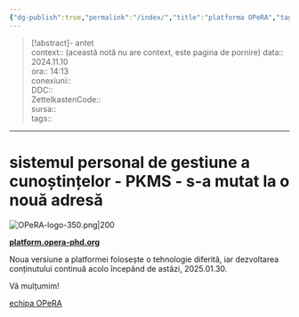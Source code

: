 ```yaml
---
{"dg-publish":true,"permalink":"/index/","title":"platforma OPeRA","tags":["gardenEntry"],"created":"2025-01-23T15:11:47.000+02:00","updated":"2025-01-30T11:41:34.000+02:00"}
---
```


> [!abstract]- antet  
> context:: (această notă nu are context, este pagina de pornire)
> data:: 2024.11.10  
> ora:: 14:13  
> conexiuni::  
> DDC::  
> ZettelkastenCode::  
> sursa::  
> tags::  


---

# sistemul personal de gestiune a cunoștințelor - PKMS - s-a mutat la o nouă adresă

![OPeRA-logo-350.png|200](/img/user/media/OPeRA-logo-350.png)

 **[platform.opera-phd.org](https://platform.opera-phd.org/)**

Noua versiune a platformei folosește o tehnologie diferită, iar dezvoltarea conținutului continuă acolo începând de astăzi, 2025.01.30.

Vă mulțumim!

[echipa OPeRA](mailto:research@opera-phd.org)
